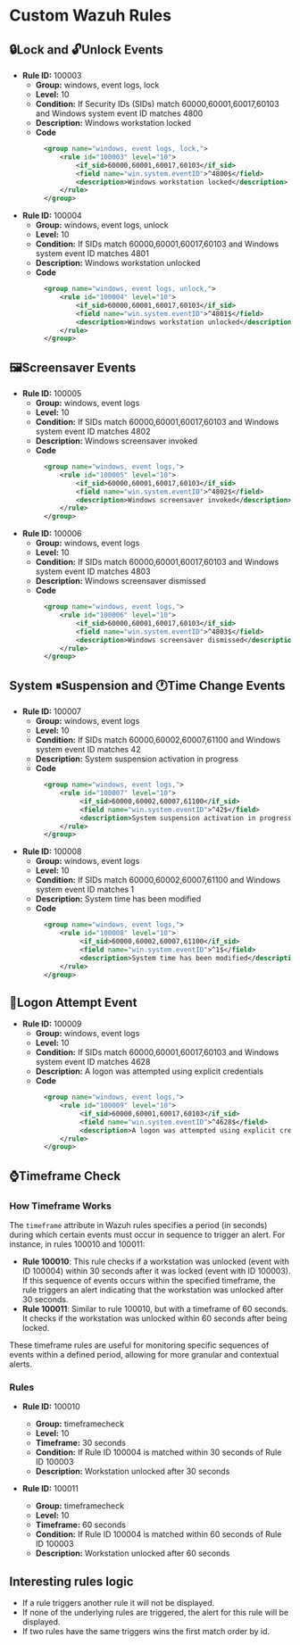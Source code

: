 
# Custom Wazuh Rules

## 🔒Lock and 🔓Unlock Events 
- **Rule ID:** 100003
  - **Group:** windows, event logs, lock
  - **Level:** 10
  - **Condition:** If Security IDs (SIDs) match 60000,60001,60017,60103 and Windows system event ID matches 4800
  - **Description:** Windows workstation locked
  - **Code**
      ```xml
        <group name="windows, event logs, lock,">
            <rule id="100003" level="10">
                <if_sid>60000,60001,60017,60103</if_sid>
                <field name="win.system.eventID">^4800$</field>
                <description>Windows workstation locked</description>
            </rule>
        </group>
       ```
- **Rule ID:** 100004
  - **Group:** windows, event logs, unlock
  - **Level:** 10
  - **Condition:** If SIDs match 60000,60001,60017,60103 and Windows system event ID matches 4801
  - **Description:** Windows workstation unlocked
  - **Code**
      ```xml
        <group name="windows, event logs, unlock,">
            <rule id="100004" level="10">
                <if_sid>60000,60001,60017,60103</if_sid>
                <field name="win.system.eventID">^4801$</field>
                <description>Windows workstation unlocked</description>
            </rule>
        </group>
       ```
## 🖼Screensaver Events
- **Rule ID:** 100005
  - **Group:** windows, event logs
  - **Level:** 10
  - **Condition:** If SIDs match 60000,60001,60017,60103 and Windows system event ID matches 4802
  - **Description:** Windows screensaver invoked
  - **Code**
      ```xml
        <group name="windows, event logs,">
            <rule id="100005" level="10">
                <if_sid>60000,60001,60017,60103</if_sid>
                <field name="win.system.eventID">^4802$</field>
                <description>Windows screensaver invoked</description>
            </rule>
        </group>
       ```
- **Rule ID:** 100006
  - **Group:** windows, event logs
  - **Level:** 10
  - **Condition:** If SIDs match 60000,60001,60017,60103 and Windows system event ID matches 4803
  - **Description:** Windows screensaver dismissed
  - **Code**
      ```xml
        <group name="windows, event logs,">
            <rule id="100006" level="10">
                <if_sid>60000,60001,60017,60103</if_sid>
                <field name="win.system.eventID">^4803$</field>
                <description>Windows screensaver dismissed</description>
            </rule>
        </group>
       ```
## System ⏸Suspension and 🕐Time Change Events
- **Rule ID:** 100007
  - **Group:** windows, event logs
  - **Level:** 10
  - **Condition:** If SIDs match 60000,60002,60007,61100 and Windows system event ID matches 42
  - **Description:** System suspension activation in progress
  - **Code**
      ```xml
        <group name="windows, event logs,">
            <rule id="100007" level="10">
                 <if_sid>60000,60002,60007,61100</if_sid>
                 <field name="win.system.eventID">^42$</field>
                 <description>System suspension activation in progress</description>
            </rule>
        </group>
       ```
- **Rule ID:** 100008
  - **Group:** windows, event logs
  - **Level:** 10
  - **Condition:** If SIDs match 60000,60002,60007,61100 and Windows system event ID matches 1
  - **Description:** System time has been modified
  - **Code**
      ```xml
        <group name="windows, event logs,">
            <rule id="100008" level="10">
                 <if_sid>60000,60002,60007,61100</if_sid>
                 <field name="win.system.eventID">^1$</field>
                 <description>System time has been modified</description>
            </rule>
        </group>
       ```
## 🔑Logon Attempt Event
- **Rule ID:** 100009
  - **Group:** windows, event logs
  - **Level:** 10
  - **Condition:** If SIDs match 60000,60001,60017,60103 and Windows system event ID matches 4628
  - **Description:** A logon was attempted using explicit credentials
  - **Code**
      ```xml
        <group name="windows, event logs,">
            <rule id="100009" level="10">
                 <if_sid>60000,60001,60017,60103</if_sid>
                 <field name="win.system.eventID">^4628$</field>
                 <description>A logon was attempted using explicit credentials</description>
            </rule>
        </group>
       ```

## ⌚Timeframe Check
### How Timeframe Works

The `timeframe` attribute in Wazuh rules specifies a period (in seconds) during which certain events must occur in sequence to trigger an alert. For instance, in rules 100010 and 100011:

- **Rule 100010**: This rule checks if a workstation was unlocked (event with ID 100004) within 30 seconds after it was locked (event with ID 100003). If this sequence of events occurs within the specified timeframe, the rule triggers an alert indicating that the workstation was unlocked after 30 seconds.
- **Rule 100011**: Similar to rule 100010, but with a timeframe of 60 seconds. It checks if the workstation was unlocked within 60 seconds after being locked.

These timeframe rules are useful for monitoring specific sequences of events within a defined period, allowing for more granular and contextual alerts.

### Rules
- **Rule ID:** 100010
  - **Group:** timeframecheck
  - **Level:** 10
  - **Timeframe:** 30 seconds
  - **Condition:** If Rule ID 100004 is matched within 30 seconds of Rule ID 100003
  - **Description:** Workstation unlocked after 30 seconds

- **Rule ID:** 100011
  - **Group:** timeframecheck
  - **Level:** 10
  - **Timeframe:** 60 seconds
  - **Condition:** If Rule ID 100004 is matched within 60 seconds of Rule ID 100003
  - **Description:** Workstation unlocked after 60 seconds
  
## Interesting rules logic
- If a rule triggers another rule it will not be displayed.
- If none of the underlying rules are triggered, the alert for this rule will be displayed.
- If two rules have the same triggers wins the first match order by id.
